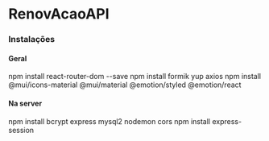 # RenovAcaoAPI

### Instalações

#### Geral
npm install react-router-dom --save
npm install formik yup axios
npm install @mui/icons-material @mui/material @emotion/styled @emotion/react

#### Na server
npm install bcrypt express mysql2 nodemon cors
npm install express-session
